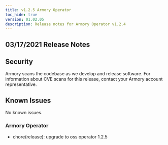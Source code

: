 ```yaml
---
title: v1.2.5 Armory Operator
toc_hide: true
version: 01.02.05
description: Release notes for Armory Operator v1.2.4
---
```


## 03/17/2021 Release Notes

## Security

Armory scans the codebase as we develop and release software. For information about CVE scans for this release, contact your Armory account representative.

## Known Issues
No known issues.

### Armory Operator

* chore(release): upgrade to oss operator 1.2.5

